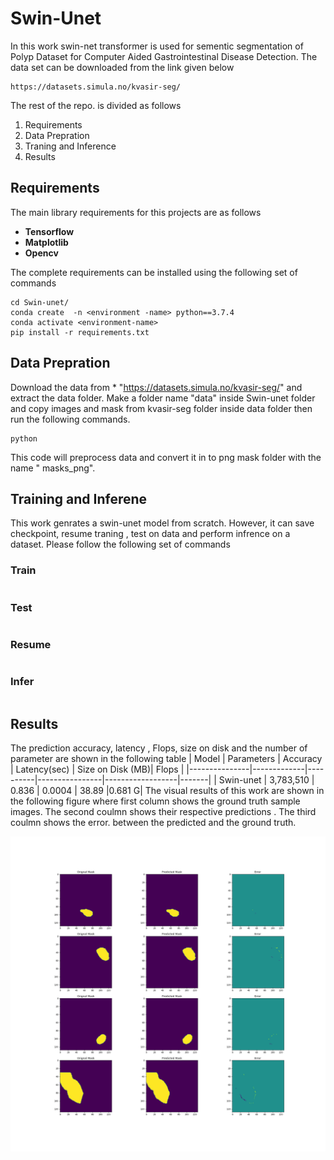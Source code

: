 # Swin-Unet
In this work swin-net transformer is used for sementic segmentation of Polyp Dataset for Computer Aided Gastrointestinal Disease Detection.
The data set can be downloaded from the link given below 
```
https://datasets.simula.no/kvasir-seg/
```
The rest of the repo. is divided as follows
1. Requirements
2.  Data Prepration
3. Traning and Inference 
4. Results 

## Requirements
The main library requirements for this projects are as follows 
* **Tensorflow**
* **Matplotlib**
* **Opencv**

The complete requirements can be installed using the following set of commands 

```
cd Swin-unet/
conda create  -n <environment -name> python==3.7.4
conda activate <environment-name>
pip install -r requirements.txt
```
## Data Prepration 
Download the data from * "https://datasets.simula.no/kvasir-seg/" and extract the data folder. Make a folder name "data" inside Swin-unet folder and copy images and mask from kvasir-seg folder inside data folder then run the following commands.
```
python 

```
This code  will preprocess data and convert it in to png mask folder with the name " masks_png".
## Training and Inferene 
This work genrates a swin-unet model from scratch. However, it can save checkpoint, resume traning , test on data and perform infrence on a dataset.
Please follow the following set of commands 

### Train
```
```
### Test
```
```
### Resume 
```
```
### Infer
```
```



## Results
The prediction accuracy, latency , Flops, size on disk and the number  of parameter are shown in the following table 
| Model         | Parameters | Accuracy | Latency(sec)   | Size on Disk (MB)| Flops |
|---------------|-------------|----------|----------------|------------------|-------|
| Swin-unet     | 3,783,510   | 0.836    |  0.0004        |        38.89     |0.681 G|
The visual results of this work are shown in the following figure where first column shows the  ground truth sample images. The second coulmn shows their respective predictions . The third coulmn shows the error. between the predicted and the ground truth. 

![Alt text](./Results.png?raw=true "Title")

